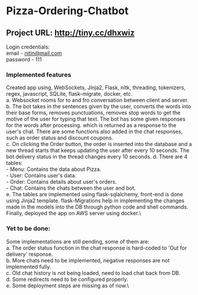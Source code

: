 # Pizza-Ordering-Chatbot

## Project URL: http://tiny.cc/dhxwiz
Login credentials:\
  email - nitin@mail.com \
  password - 111
  
### Implemented features
  Created app using, WebSockets, Jinja2, Flask, nltk, threading, tokenizers, regex, javascript, SQLite, flask-migrate, docker, etc.\
  a. Websocket rooms for to and fro conversation between client and server.\
  b. The bot takes in the sentences given by the user, converts the words into their base forms, removes punctuations, removes stop words to get the motive of the user for typing that text. The bot has some given responses for the words after processing. which is returned as a response to the user's chat. There are some functions also added in the chat responses, such as order status and discount coupons.\
  c. On clicking the Order button, the order is inserted into the database and a new thread starts that keeps updating the user after every 10 seconds. The bot delivery status in the thread changes every 10 seconds. 
  d. There are 4 tables:\
        - Menu: Contains the data about Pizza.\
        - User: Contains user's data.\
        - Order: Contains details about user's orders.\
        - Chat: Contains the chats between the user and bot.\
  e. The tables are implemented using flask-sqlalchemy, front-end is done using Jinja2 template. flask-Migrations help in implementing the changes made in the models into the DB through python code and shell commands. Finally, deployed the app on AWS server using docker.\
### Yet to be done:
  Some implementations are still pending, some of them are:\
    a. The order status function in the chat response is hard-coded to 'Out for delivery' response.\
    b. More chats need to be implemented, negative responses are not implemented fully.\
    c. Old chat history is not being loaded, need to load chat back from DB.\
    d. Some redirects need to be configured properly.\
    e. Some deployment steps are missing as of now.\

